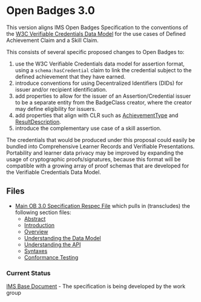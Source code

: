 # Open Badges 3.0

This version aligns IMS Open Badges Specification to the conventions of the [W3C Verifiable Credentials Data Model](https://w3c.github.io/vc-data-model/) for the use cases of Defined Achievement Claim and a Skill Claim.

This consists of several specific proposed changes to Open Badges to:

1. use the W3C Verifiable Credentials data model for assertion format, using a `schema:hasCredential` claim to link the credential subject to the defined achievement that they have earned.
2. introduce conventions for using Decentralized Identifiers (DIDs) for issuer and/or recipient identification.
3. add properties to allow for the issuer of an Assertion/Credential issuer to be a separate entity from the BadgeClass creator, where the creator may define eligibility for issuers.
4. add properties that align with CLR such as [AchievementType](https://purl.imsglobal.org/spec/clr/v1p0/context/clr_v1p0.html#dtExtensibleAchievementType) and [ResultDescription](https://purl.imsglobal.org/spec/clr/v1p0/context/clr_v1p0.html#dtResultDescription).
5. introduce the complementary use case of a skill assertion.

The credentials that would be produced under this proposal could easily be bundled into Comprehensive Learner Records and Verifiable Presentations. Portability and learner data privacy may be improved by expanding the usage of cryptographic proofs/signatures, because this format will be compatible with a growing array of proof schemas that are developed for the Verifiable Credentials Data Model.

## Files

- [Main OB 3.0 Specification Respec File](ob_v3p0.html) which pulls in (transcludes) the following section files:
  - [Abstract](abstract.md)
  - [Introduction](introduction.md)
  - [Overview](overview.md)
  - [Understanding the Data Model](datamodel.md)
  - [Understanding the API](api.html)
  - [Syntaxes](syntaxes.md)
  - [Conformance Testing](certification.md)

### Current Status

[IMS Base Document](http://imsglobal.github.io/openbadges-specification/ob_v3p0.html) - The specification is being developed by the work group

